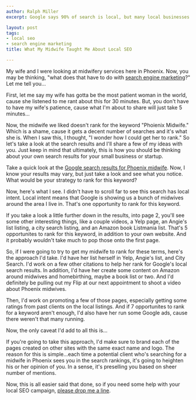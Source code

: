 ```yaml
---
author: Ralph Miller
excerpt: Google says 90% of search is local, but many local businesses have no idea what they're doing. Which leaves things wide open for you if you just follow the strategy I lay out in this article. Kudos to my midwife for inspiring it...

layout: post
tags:
- local seo
- search engine marketing
title: What My Midwife Taught Me About Local SEO

---
```


My wife and I were looking at midwifery services here in Phoenix. Now, you may be thinking, "what does that have to do with [search engine marketing](/services/search-engine-marketing)?" Let me tell you...

First, let me say my wife has gotta be the most patient woman in the world, cause she listened to me rant about this for 30 minutes. But, you don't have to have my wife's patience, cause what I'm about to share will just take 5 minutes...

Now, the midwife we liked doesn't rank for the keyword "Phoienix Midwife." Which is a shame, cause it gets a decent number of searches and it's what she is. When I saw this, I thought, "I wonder how I could get her to rank." So let's take a look at the search results and I'll share a few of my ideas with you. Just keep in mind that ultimately, this is how you should be thinking about your own search results for your small business or startup.  

Take a quick look at the [Google search results for Phoenix midwife](http://www.google.com/search?as_q=phoenix&as_q=midwife). Now, I know your results may vary, but just take a look and see what you notice. What would be your strategy to rank for this keyword?

Now, here's what I see. I didn't have to scroll far to see this search has local intent. Local intent means that Google is showing us a bunch of midwives around the area I live in. That's one opportunity to rank for this keyword.

If you take a look a little further down in the results, into page 2, you'll see some other interesting things, like a couple videos, a Yelp page, an Angie's list listing, a city search listing, and an Amazon book Listmania list. That's 5 opportunites to rank for this keyword, in addition to your own website. And it probably wouldn't take much to pop those onto the first page.

So, if I were going to try to get my midwife to rank for these terms, here's the approach I'd take. I'd have her list herself in Yelp, Angie's list, and City Search. I'd work on a few other citations to help her rank for Google's local search results. In addition, I'd have her create some content on Amazon around midwives and homebirthing, maybe a book list or two. And I'd definitely be pulling out my Flip at our next appointment to shoot a video about Phoenix midwives.

Then, I'd work on promoting a few of those pages, especially getting some ratings from past clients on the local listings. And if 7 opportunites to rank for a keyword aren't enough, I'd also have her run some Google ads, cause there weren't that many running.

Now, the only caveat I'd add to all this is...

If you're going to take this approach, I'd make sure to brand each of the pages created on other sites with the same exact name and logo. The reason for this is simple...each time a potential client who's searching for a midwife in Phoenix sees you in the search rankings, it's going to heighten his or her opinion of you. In a sense, it's preselling you based on sheer number of mentions.

Now, this is all easier said that done, so if you need some help with your local SEO campaign, [please drop me a line](/contact).